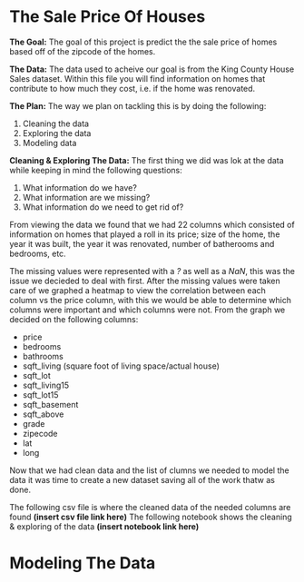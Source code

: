# The Sale Price Of Houses

**The Goal:**
 The goal of this project is predict the the sale price of homes based off of the zipcode of the homes.

**The Data:**
 The data used to acheive our goal is from the King County House Sales dataset. Within this file you will find information on homes that contribute to how much they cost, i.e. if the home was renovated. 

**The Plan:** 
 The way we plan on tackling this is by doing the following:
 
1. Cleaning the data
2. Exploring the data
3. Modeling data

**Cleaning & Exploring The Data:**
 The first thing we did was lok at the data while keeping in mind the following questions:
 
 1. What information do we have?
 2. What information are we missing?
 3. What information do we need to get rid of?
 
From viewing the data we found that we had 22 columns which consisted of information on homes that played a roll in its price; size of the home, the year it was built, the year it was renovated, number of batherooms and bedrooms, etc. 

The missing values were represented with a *?* as well as a *NaN*, this was the issue we decieded to deal with first. After the missing values were taken care of we graphed a heatmap to view the correlation between each column vs the price column, with this we would be able to determine which columns were important and which columns were not. From the graph we decided on the following columns:

- price
- bedrooms
- bathrooms
- sqft_living (square foot of living space/actual house)
- sqft_lot
- sqft_living15
- sqft_lot15
- sqft_basement
- sqft_above
- grade 
- zipecode 
- lat
- long
 
 Now that we had clean data and the list of clumns we needed to model the data it was time to create a new dataset saving all of the work thatw as done. 
 
 The following csv file is where the cleaned data of the needed columns are found **(insert csv file link here)** The following notebook shows the cleaning & exploring of the data  **(insert notebook link here)**
 
 # Modeling The Data 

